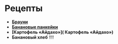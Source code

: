 # Рецепты- **[Брауни](brownie.md)**- **[Банановые панкейки](Банановые_панкейки.md)**- **[Картофель «Айдахо»]( Картофель «Айдахо»)**- **Банановый хлеб**!!!!